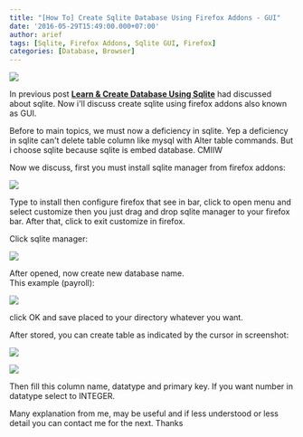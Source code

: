 ```yaml
---
title: "[How To] Create Sqlite Database Using Firefox Addons - GUI"
date: '2016-05-29T15:49:00.000+07:00'
author: arief
tags: [Sqlite, Firefox Addons, Sqlite GUI, Firefox]
categories: [Database, Browser]
---
```


![](https://4.bp.blogspot.com/-CEwS3tWCCoE/VxNCyzF_RlI/AAAAAAAADIs/x63wbILbDXAzEv0tANfTurEGToUfAfUhACKgB/s1600/sqlite.png)

In previous post **[Learn & Create Database Using Sqlite](https://tuxnoob.com/posts/how-to-learn-create-database-using/)** had discussed about sqlite. Now i'll discuss create sqlite using firefox addons also known as GUI.  

Before to main topics, we must now a deficiency in sqlite. Yep a deficiency in sqlite can't delete table column like mysql with Alter table commands. But i choose sqlite because sqlite is embed database. CMIIW  

Now we discuss, first you must install sqlite manager from firefox addons:

![](https://1.bp.blogspot.com/-7Y0VOV9C1YQ/V0qqZCBSUuI/AAAAAAAADQI/mz7KH2UkxPAoGbX8hjAuRdECoRW1R5ecgCLcB/s1600/Screenshot_20160528_205832.png)

Type to install then configure firefox that see in bar, click to open menu and select customize then you just drag and drop sqlite manager to your firefox bar. After that, click to exit customize in firefox.  

Click sqlite manager:

![](https://2.bp.blogspot.com/-gfJWDDmOExA/V0qq8m6VBfI/AAAAAAAADQQ/Ms_tdyaNQh8m9p46yDtfyzwVx0FeVRbiwCLcB/s1600/Screenshot_20160529_153425.png)

After opened, now create new database name.  
This example (payroll):

![](https://1.bp.blogspot.com/-4liP9aU9TqI/V0qrTIfXAdI/AAAAAAAADQU/31yn6csMEDA-JwwfJJfzh3EtDaWsV1rOgCLcB/s1600/Screenshot_20160529_153545.png)

click OK and save placed to your directory whatever you want.  

After stored, you can create table as indicated by the cursor in screenshot:

![](https://1.bp.blogspot.com/-PbVdaJydMdA/V0qr5VaOZnI/AAAAAAAADQg/SG_jDiywujQfToG5yleWI_nubesh7DX1QCLcB/s1600/Screenshot_20160529_153757.png)

![](https://1.bp.blogspot.com/-lHg7sN_ezLs/V0qsPzvVoeI/AAAAAAAADQo/F73Krq9_lzQntY7uhKVefHFyeT8kIrQhwCLcB/s1600/Screenshot_20160529_154000.png)

Then fill this column name, datatype and primary key. If you want number in datatype select to INTEGER.  

Many explanation from me, may be useful and if less understood or less detail you can contact me for the next. Thanks
